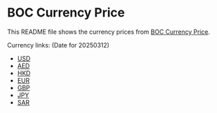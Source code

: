 # BOC Currency Price

This README file shows the currency prices from [BOC Currency Price](https://www.boc.cn/sourcedb/whpj/).

Currency links: (Date for 20250312)

- [USD](https://bocurrencyprice.techina.science/BOC_CURRENCY_PRICE/USD/20250312.json)
- [AED](https://bocurrencyprice.techina.science/BOC_CURRENCY_PRICE/AED/20250312.json)
- [HKD](https://bocurrencyprice.techina.science/BOC_CURRENCY_PRICE/HKD/20250312.json)
- [EUR](https://bocurrencyprice.techina.science/BOC_CURRENCY_PRICE/EUR/20250312.json)
- [GBP](https://bocurrencyprice.techina.science/BOC_CURRENCY_PRICE/GBP/20250312.json)
- [JPY](https://bocurrencyprice.techina.science/BOC_CURRENCY_PRICE/JPY/20250312.json)
- [SAR](https://bocurrencyprice.techina.science/BOC_CURRENCY_PRICE/SAR/20250312.json)
